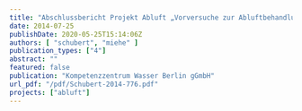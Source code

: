 ```yaml
---
title: "Abschlussbericht Projekt Abluft „Vorversuche zur Abluftbehandlung auf der Kläranlage Schönerlinde“"
date: 2014-07-25
publishDate: 2020-05-25T15:14:06Z
authors: [ "schubert", "miehe" ]
publication_types: ["4"]
abstract: ""
featured: false
publication: "Kompetenzzentrum Wasser Berlin gGmbH"
url_pdf: "/pdf/Schubert-2014-776.pdf"
projects: ["abluft"]
---
```


